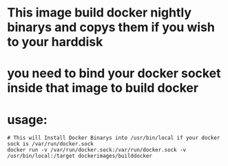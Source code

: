 # This image build docker nightly binarys and copys them if you wish to your harddisk
# you need to bind your docker socket inside that image to build docker 


# usage:
    # This will Install Docker Binarys into /usr/bin/local if your docker sock is /var/run/docker.sock
    docker run -v /var/run/docker.sock:/var/run/docker.sock -v /usr/bin/local:/target dockerimages/builddocker
